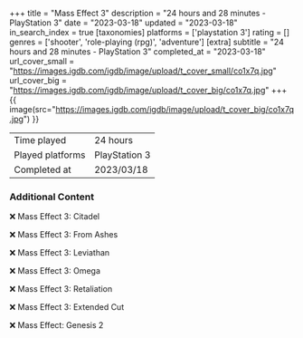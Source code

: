 +++
title = "Mass Effect 3"
description = "24 hours and 28 minutes - PlayStation 3"
date = "2023-03-18"
updated = "2023-03-18"
in_search_index = true
[taxonomies]
platforms = ['playstation 3']
rating = []
genres = ['shooter', 'role-playing (rpg)', 'adventure']
[extra]
subtitle = "24 hours and 28 minutes - PlayStation 3"
completed_at = "2023-03-18"
url_cover_small = "https://images.igdb.com/igdb/image/upload/t_cover_small/co1x7q.jpg"
url_cover_big = "https://images.igdb.com/igdb/image/upload/t_cover_big/co1x7q.jpg"
+++
{{ image(src="https://images.igdb.com/igdb/image/upload/t_cover_big/co1x7q.jpg") }}

|              |            |
| ------------ | ---------- |
| Time played  | 24 hours |
| Played platforms    | PlayStation 3 |
| Completed at | 2023/03/18 |



### Additional Content


❌ Mass Effect 3: Citadel

❌ Mass Effect 3: From Ashes

❌ Mass Effect 3: Leviathan

❌ Mass Effect 3: Omega

❌ Mass Effect 3: Retaliation

❌ Mass Effect 3: Extended Cut

❌ Mass Effect: Genesis 2
